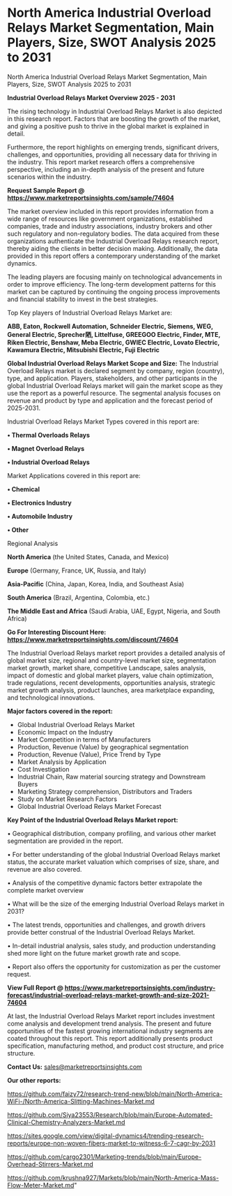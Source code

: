 # North America Industrial Overload Relays Market Segmentation, Main Players, Size, SWOT Analysis 2025 to 2031
North America Industrial Overload Relays Market Segmentation, Main Players, Size, SWOT Analysis 2025 to 2031

<Strong> Industrial Overload Relays Market Overview 2025 - 2031</strong>

The rising technology in Industrial Overload Relays Market is also depicted in this research report. Factors that are boosting the growth of the market, and giving a positive push to thrive in the global market is explained in detail.

Furthermore, the report highlights on emerging trends, significant drivers, challenges, and opportunities, providing all necessary data for thriving in the industry. This report market research offers a comprehensive perspective, including an in-depth analysis of the present and future scenarios within the industry.

<strong>Request Sample Report @ <a href=https://www.marketreportsinsights.com/sample/74604>https://www.marketreportsinsights.com/sample/74604</a></strong>

The market overview included in this report provides information from a wide range of resources like government organizations, established companies, trade and industry associations, industry brokers and other such regulatory and non-regulatory bodies. The data acquired from these organizations authenticate the Industrial Overload Relays research report, thereby aiding the clients in better decision making. Additionally, the data provided in this report offers a contemporary understanding of the market dynamics.

The leading players are focusing mainly on technological advancements in order to improve efficiency. The long-term development patterns for this market can be captured by continuing the ongoing process improvements and financial stability to invest in the best strategies.

Top Key players of Industrial Overload Relays Market are:

<strong>ABB, Eaton, Rockwell Automation, Schneider Electric, Siemens, WEG, General Electric, Sprecher䧈, Littelfuse, GREEGOO Electric, Finder, MTE, Riken Electric, Benshaw, Meba Electric, GWIEC Electric, Lovato Electric, Kawamura Electric, Mitsubishi Electric, Fuji Electric</strong>

<strong><b>Global Industrial Overload Relays Market Scope and Size:</b></strong>
The Industrial Overload Relays market is declared segment by company, region (country), type, and application. Players, stakeholders, and other participants in the global Industrial Overload Relays market will gain the market scope as they use the report as a powerful resource. The segmental analysis focuses on revenue and product by type and application and the forecast period of 2025-2031.

Industrial Overload Relays Market Types covered in this report are:

<strong>• Thermal Overloads Relays

• Magnet Overload Relays

• Industrial Overload Relays</strong>

Market Applications covered in this report are:

<strong>• Chemical

• Electronics Industry

• Automobile Industry

• Other</strong> 

Regional Analysis

<strong>North America</strong> (the United States, Canada, and Mexico)

<strong>Europe</strong> (Germany, France, UK, Russia, and Italy)

<strong>Asia-Pacific</strong> (China, Japan, Korea, India, and Southeast Asia)

<strong>South America</strong> (Brazil, Argentina, Colombia, etc.)

<strong>The Middle East and Africa</strong> (Saudi Arabia, UAE, Egypt, Nigeria, and South Africa)

<strong>Go For Interesting Discount Here: <a href=https://www.marketreportsinsights.com/discount/74604>https://www.marketreportsinsights.com/discount/74604</a></strong>

The Industrial Overload Relays market report provides a detailed analysis of global market size, regional and country-level market size, segmentation market growth, market share, competitive Landscape, sales analysis, impact of domestic and global market players, value chain optimization, trade regulations, recent developments, opportunities analysis, strategic market growth analysis, product launches, area marketplace expanding, and technological innovations.

<strong><b>Major factors covered in the report:</b></strong>
<ul>
  <li>Global Industrial Overload Relays Market </li>
  <li>Economic Impact on the Industry</li>
  <li>Market Competition in terms of Manufacturers</li>
  <li>Production, Revenue (Value) by geographical segmentation</li>
  <li>Production, Revenue (Value), Price Trend by Type</li>
  <li>Market Analysis by Application</li>
  <li>Cost Investigation</li>
  <li>Industrial Chain, Raw material sourcing strategy and Downstream Buyers</li>
  <li>Marketing Strategy comprehension, Distributors and Traders</li>
  <li>Study on Market Research Factors</li>
  <li>Global Industrial Overload Relays Market Forecast</li>
</ul>

<strong><b>Key Point of the Industrial Overload Relays Market report:</b></strong>

• Geographical distribution, company profiling, and various other market segmentation are provided in the report.

• For better understanding of the global Industrial Overload Relays market status, the accurate market valuation which comprises of size, share, and revenue are also covered.

• Analysis of the competitive dynamic factors better extrapolate the complete market overview

• What will be the size of the emerging Industrial Overload Relays market in 2031?

• The latest trends, opportunities and challenges, and growth drivers provide better construal of the Industrial Overload Relays Market.

• In-detail industrial analysis, sales study, and production understanding shed more light on the future market growth rate and scope.

• Report also offers the opportunity for customization as per the customer request.

<strong><b>View Full Report @ <a href=https://www.marketreportsinsights.com/industry-forecast/industrial-overload-relays-market-growth-and-size-2021-74604>https://www.marketreportsinsights.com/industry-forecast/industrial-overload-relays-market-growth-and-size-2021-74604</a></b></strong>


At last, the Industrial Overload Relays Market report includes investment come analysis and development trend analysis. The present and future opportunities of the fastest growing international industry segments are coated throughout this report. This report additionally presents product specification, manufacturing method, and product cost structure, and price structure.

<strong>Contact Us:</strong>
sales@marketreportsinsights.com

<strong>Our other reports:</strong>

<a href=https://github.com/faizy72/research-trend-new/blob/main/North-America-WiFi-/North-America-Slitting-Machines-Market.md>https://github.com/faizy72/research-trend-new/blob/main/North-America-WiFi-/North-America-Slitting-Machines-Market.md</a>

<a href=https://github.com/Siya23553/Research/blob/main/Europe-Automated-Clinical-Chemistry-Analyzers-Market.md>https://github.com/Siya23553/Research/blob/main/Europe-Automated-Clinical-Chemistry-Analyzers-Market.md</a>

<a href=https://sites.google.com/view/digital-dynamics4/trending-research-reports/europe-non-woven-fibers-market-to-witness-6-7-cagr-by-2031>https://sites.google.com/view/digital-dynamics4/trending-research-reports/europe-non-woven-fibers-market-to-witness-6-7-cagr-by-2031</a>

<a href=https://github.com/cargo2301/Marketing-trends/blob/main/Europe-Overhead-Stirrers-Market.md>https://github.com/cargo2301/Marketing-trends/blob/main/Europe-Overhead-Stirrers-Market.md</a>

<a href=https://github.com/krushna927/Markets/blob/main/North-America-Mass-Flow-Meter-Market.md>https://github.com/krushna927/Markets/blob/main/North-America-Mass-Flow-Meter-Market.md</a>"
